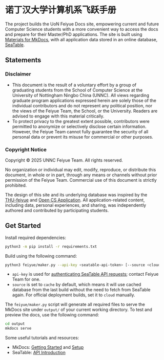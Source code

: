 # 诺丁汉大学计算机系飞跃手册

The project builds the UoN Feiyue Docs site, empowering current and future Computer Science students with a more convenient way to access the docs and prepare for their Master/PhD applications. The site is built using [Materials for MkDocs](https://squidfunk.github.io/mkdocs-material/), with all application data stored in an online database, [SeaTable](https://cloud.seatable.io/dtable/external-links/custom/UNNC-feiyue/).

## Statements

### Disclaimer

- This document is the result of a voluntary effort by a group of graduating students from the School of Computer Science at the University of Nottingham Ningbo China (UNNC). All views regarding graduate program applications expressed herein are solely those of the individual contributors and do not represent any political position, nor the views of the Feiyue Team, the School, or the University. Readers are advised to engage with this material critically.
- To protect privacy to the greatest extent possible, contributors were permitted to anonymize or selectively disclose certain information. However, the Feiyue Team cannot fully guarantee the security of all personal data or prevent its misuse for commercial or other purposes.

### Copyright Notice

Copyright &copy; 2025 UNNC Feiyue Team. All rights reserved.

No organization or individual may edit, modify, reproduce, or distribute this document, in whole or in part, through any means or channels without prior permission of the Feiyue Team. Commercial use of this document is strictly prohibited.

The design of this site and its underlying database was inspired by the [THU-feiyue](https://github.com/THU-feiyue) and [Open CS Application](https://opencs.app). All application-related content, including data, personal experiences, and sharing, was independently authored and contributed by participating students.

## Get Started

Install required dependencies:

```bash
python3 -m pip install -r requirements.txt
```

Build using the following command:

```bash
python3 feiyue/maker.py --api-key <seatable-api-token> [--source <cloud|cache>]
```

- `api-key` is used for [authenticating SeaTable API requests](https://api.seatable.com/reference/authentication); contact Feiyue Team for one.
- `source` is set to `cache` by default, which means it will use cached database from the last build without the need to fetch from SeaTable again. For official deployment builds, set it to `cloud` manually. 

The `feiyue/maker.py` script will generate all required files to serve the MkDocs site under `output/` of your current working directory. To test and preview the docs, use the following command:

```bash
cd output
mkdocs serve
```

Some useful tutorials and resources:

- MkDocs: [Getting Started](https://squidfunk.github.io/mkdocs-material/getting-started/) and [Setup](https://squidfunk.github.io/mkdocs-material/setup/)
- SeaTable: [API Introduction](https://api.seatable.com/reference/introduction)
